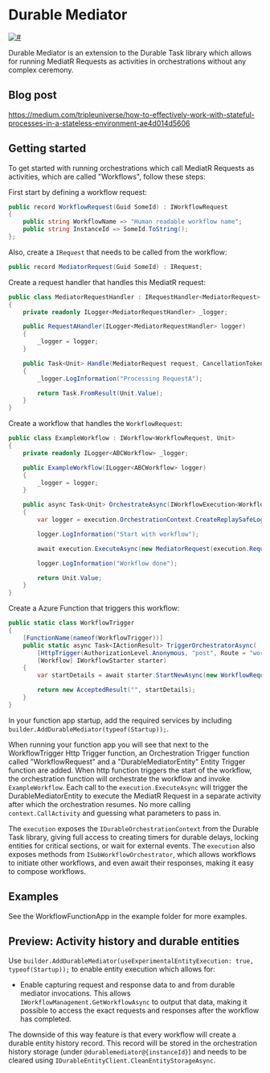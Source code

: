 # Durable Mediator

[![#](https://img.shields.io/nuget/v/DurableMediator?style=flat-square)](https://www.nuget.org/packages/DurableMediator)

Durable Mediator is an extension to the Durable Task library which allows for running MediatR Requests as activities in orchestrations without any complex ceremony.

## Blog post

https://medium.com/tripleuniverse/how-to-effectively-work-with-stateful-processes-in-a-stateless-environment-ae4d014d5606

## Getting started

To get started with running orchestrations which call MediatR Requests as activities, which are called "Workflows", follow these steps:

First start by defining a workflow request:

```c#
public record WorkflowRequest(Guid SomeId) : IWorkflowRequest
{
    public string WorkflowName => "Human readable workflow name";
    public string InstanceId => SomeId.ToString();
};
```

Also, create a `IRequest` that needs to be called from the workflow:

```c#
public record MediatorRequest(Guid SomeId) : IRequest;
```

Create a request handler that handles this MediatR request:

```c#
public class MediatorRequestHandler : IRequestHandler<MediatorRequest>
{
    private readonly ILogger<MediatorRequestHandler> _logger;

    public RequestAHandler(ILogger<MediatorRequestHandler> logger)
    {
        _logger = logger;
    }

    public Task<Unit> Handle(MediatorRequest request, CancellationToken cancellationToken)
    {
        _logger.LogInformation("Processing RequestA");

        return Task.FromResult(Unit.Value);
    }
}

```

Create a workflow that handles the `WorkflowRequest`:

```c#
public class ExampleWorkflow : IWorkflow<WorkflowRequest, Unit>
{
    private readonly ILogger<ABCWorkflow> _logger;

    public ExampleWorkflow(ILogger<ABCWorkflow> logger) 
    {
        _logger = logger;
    }

    public async Task<Unit> OrchestrateAsync(IWorkflowExecution<WorkflowRequest> execution)
    {
        var logger = execution.OrchestrationContext.CreateReplaySafeLogger(_logger);

        logger.LogInformation("Start with workflow");

        await execution.ExecuteAsync(new MediatorRequest(execution.Request.SomeId));

        logger.LogInformation("Workflow done");

        return Unit.Value;
    }
}
```

Create a Azure Function that triggers this workflow:

```c#
public static class WorkflowTrigger
{
    [FunctionName(nameof(WorkflowTrigger))]
    public static async Task<IActionResult> TriggerOrchestratorAsync(
        [HttpTrigger(AuthorizationLevel.Anonymous, "post", Route = "workflow")] HttpRequestMessage req,
        [Workflow] IWorkflowStarter starter)
    {
        var startDetails = await starter.StartNewAsync(new WorkflowRequest(Guid.NewGuid()));

        return new AcceptedResult("", startDetails);
    }
}
```

In your function app startup, add the required services by including `builder.AddDurableMediator(typeof(Startup));`.

When running your function app you will see that next to the WorkflowTrigger Http Trigger function, an 
Orchestration Trigger function called "WorkflowRequest" and a "DurableMediatorEntity" Entity Trigger 
function are added. When http function triggers the start of the workflow, the orchestration function 
will orchestrate the workflow and invoke `ExampleWorkflow`. Each call to the `execution.ExecuteAsync` 
will trigger the DurableMediatorEntity to execute the MediatR Request in a separate activity after which 
the orchestration resumes. No more calling `context.CallActivity` and guessing what parameters to pass in.

The `execution` exposes the `IDurableOrchestrationContext` from the Durable Task library, giving full access 
to creating timers for durable delays, locking entities for critical sections, or wait for external events. 
The `execution` also exposes methods from `ISubWorkflowOrchestrator`, which allows workflows to initiate other workflows,
and even await their responses, making it easy to compose workflows. 

## Examples

See the WorkflowFunctionApp in the example folder for more examples.

## Preview: Activity history and durable entities

Use `builder.AddDurableMediator(useExperimentalEntityExecution: true, typeof(Startup));` to enable entity execution
which allows for:

- Enable capturing request and response data to and from durable mediator invocations. This allows 
`IWorkflowManagement.GetWorkflowAsync` to output that data, making it possible to access the exact requests 
and responses after the workflow has completed.

The downside of this way feature is that every workflow will create a durable entity history record. This record
will be stored in the orchestration history storage (under `@durablemediator@{instanceId}`) and needs to be cleared
using `IDurableEntityClient.CleanEntityStorageAsync`.
